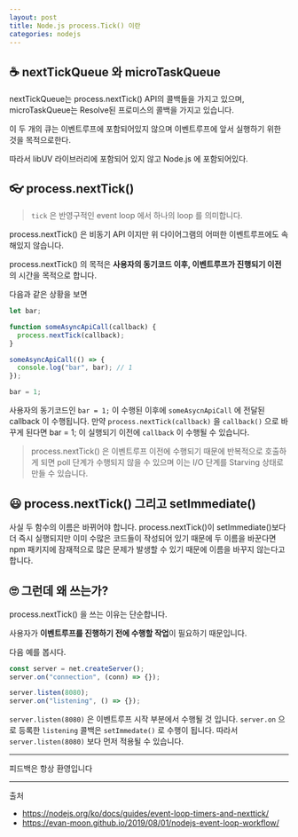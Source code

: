 ```yaml
---
layout: post
title: Node.js process.Tick() 이란
categories: nodejs
---
```


## ☕ nextTickQueue 와 microTaskQueue

nextTickQueue는 process.nextTick() API의 콜백들을 가지고 있으며, microTaskQueue는 Resolve된 프로미스의 콜백을 가지고 있습니다.

이 두 개의 큐는 이벤트루프에 포함되어있지 않으며 이벤트루프에 앞서 실행하기 위한 것을 목적으로한다.

따라서 libUV 라이브러리에 포함되어 있지 않고 Node.js 에 포함되어있다.

## 👓 process.nextTick()

> `tick` 은 반영구적인 event loop 에서 하나의 loop 를 의미합니다.

process.nextTick() 은 비동기 API 이지만 위 다이어그램의 어떠한 이벤트루프에도 속해있지 않습니다.

process.nextTick() 의 목적은 **사용자의 동기코드 이후, 이벤트루프가 진행되기 이전** 의 시간을 목적으로 합니다.

다음과 같은 상황을 보면

```javascript
let bar;

function someAsyncApiCall(callback) {
  process.nextTick(callback);
}

someAsyncApiCall(() => {
  console.log("bar", bar); // 1
});

bar = 1;
```

사용자의 동기코드인 `bar = 1;` 이 수행된 이후에 `someAsycnApiCall` 에 전달된 callback 이 수행됩니다. 만약 `process.nextTick(callback)` 을 `callback()` 으로 바꾸게 된다면 bar = 1; 이 실행되기 이전에 `callback` 이 수행될 수 있습니다.

> process.nextTick() 은 이벤트루프 이전에 수행되기 때문에 반복적으로 호출하게 되면 poll 단계가 수행되지 않을 수 있으며 이는 I/O 단계를 Starving 상태로 만들 수 있습니다.

## 😃 process.nextTick() 그리고 setImmediate()

사실 두 함수의 이름은 바뀌어야 합니다.
process.nextTick()이 setImmediate()보다 더 즉시 실행되지만 이미 수많은 코드들이 작성되어 있기 때문에 두 이름을 바꾼다면 npm 패키지에 잠재적으로 많은 문제가 발생할 수 있기 때문에 이름을 바꾸지 않는다고 합니다.

## 🙄 그런데 왜 쓰는가?

process.nextTick() 을 쓰는 이유는 단순합니다.

사용자가 **이벤트루프를 진행하기 전에 수행할 작업**이 필요하기 때문입니다.

다음 예를 봅시다.

```javascript
const server = net.createServer();
server.on("connection", (conn) => {});

server.listen(8080);
server.on("listening", () => {});
```

`server.listen(8080)` 은 이벤트루프 시작 부분에서 수행될 것 입니다.
`server.on` 으로 등록한 `listening` 콜백은 `setImmedate()` 로 수행이 됩니다. 따라서 `server.listen(8080)` 보다 먼저 적용될 수 있습니다.

---

피드백은 항상 환영입니다

---

출처

- <https://nodejs.org/ko/docs/guides/event-loop-timers-and-nexttick/>
- <https://evan-moon.github.io/2019/08/01/nodejs-event-loop-workflow/>
